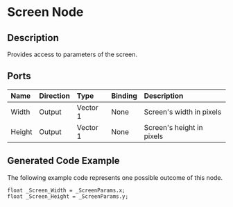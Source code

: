 # Screen Node

## Description

Provides access to parameters of the screen.

## Ports

| Name        | Direction           | Type  | Binding | Description |
|:------------ |:-------------|:-----|:---|:---|
| Width | Output      |    Vector 1 | None | Screen's width in pixels |
| Height | Output      |    Vector 1 | None | Screen's height in pixels |

## Generated Code Example

The following example code represents one possible outcome of this node.

```
float _Screen_Width = _ScreenParams.x;
float _Screen_Height = _ScreenParams.y;
```